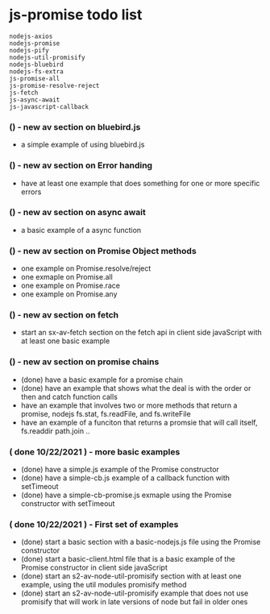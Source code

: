 # js-promise todo list

```
nodejs-axios
nodejs-promise
nodejs-pify
nodejs-util-promisify
nodejs-bluebird
nodejs-fs-extra
js-promise-all
js-promise-resolve-reject
js-fetch
js-async-await
js-javascript-callback
```

### () - new av section on bluebird.js
* a simple example of using bluebird.js

### () - new av section on Error handing
* have at least one example that does something for one or more specific errors

### () - new av section on async await
* a basic example of a async function

### () - new av section on Promise Object methods
* one example on Promise.resolve/reject
* one exmaple on Promise.all
* one example on Promise.race
* one example on Promise.any

### () - new av section on fetch
* start an sx-av-fetch section on the fetch api in client side javaScript with at least one basic example

### () - new av section on promise chains
* (done) have a basic example for a promise chain
* (done) have an example that shows what the deal is with the order or then and catch function calls
* have an example that involves two or more methods that return a promise, nodejs fs.stat, fs.readFile, and fs.writeFile
* have an example of a funciton that returns a promsie that will call itself, fs.readdir path.join ..

### ( done 10/22/2021 ) - more basic examples
* (done) have a simple.js example of the Promise constructor
* (done) have a simple-cb.js example of a callback function with setTimeout
* (done) have a simple-cb-promise.js exmaple using the Promise constructor with setTimeout

### ( done 10/22/2021 ) - First set of examples
* (done) start a basic section with a basic-nodejs.js file using the Promise constructor
* (done) start a basic-client.html file that is a basic example of the Promise constructor in client side javaScript
* (done) start an s2-av-node-util-promisify section with at least one example, using the util modules promisify method
* (done) start an s2-av-node-util-promisify example that does not use promisify that will work in late versions of node but fail in older ones
